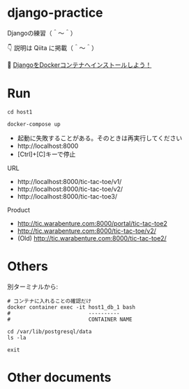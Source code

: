 # django-practice

Djangoの練習（＾～＾）  

👇 説明は Qiita に掲載（＾～＾）  

📖 [DjangoをDockerコンテナへインストールしよう！](https://qiita.com/muzudho1/items/eb0df0ea604e1fd9cdae)  

# Run

```shell
cd host1

docker-compose up
```

* 起動に失敗することがある。そのときは再実行してください
* http://localhost:8000
* [Ctrl]+[C]キーで停止

URL

* http://localhost:8000/tic-tac-toe/v1/
* http://localhost:8000/tic-tac-toe/v2/
* http://localhost:8000/tic-tac-toe3/

Product

* http://tic.warabenture.com:8000/portal/tic-tac-toe2
* http://tic.warabenture.com:8000/tic-tac-toe/v2/
* (Old) http://tic.warabenture.com:8000/tic-tac-toe2/

# Others

別ターミナルから:  

```shell
# コンテナに入れることの確認だけ
docker container exec -it host1_db_1 bash
#                         ----------
#                         CONTAINER NAME

cd /var/lib/postgresql/data
ls -la

exit
```

# Other documents
